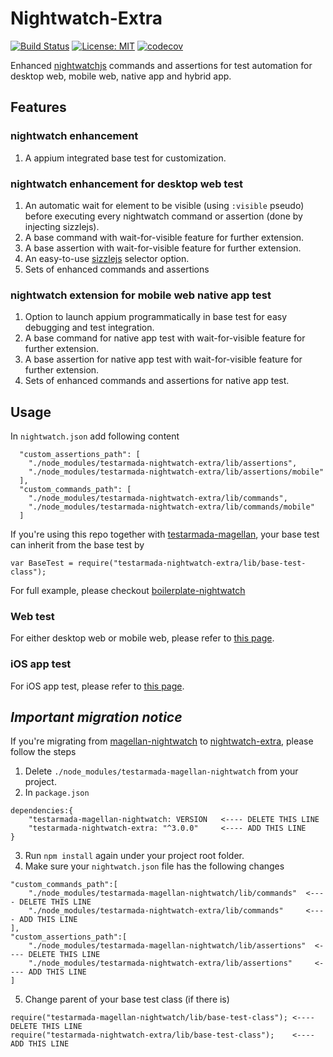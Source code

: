 # Nightwatch-Extra

[![Build Status](https://api.travis-ci.org/TestArmada/nightwatch-extra.svg)](https://travis-ci.org/TestArmada/nightwatch-extra)
[![License: MIT](https://img.shields.io/badge/License-MIT-green.svg)](https://opensource.org/licenses/MIT)
[![codecov](https://codecov.io/gh/TestArmada/nightwatch-extra/branch/master/graph/badge.svg)](https://codecov.io/gh/TestArmada/nightwatch-extra)

Enhanced [nightwatchjs](http://nightwatchjs.org/) commands and assertions for test automation for desktop web, mobile web, native app and hybrid app. 

## Features

### nightwatch enhancement
 1. A appium integrated base test for customization.

### nightwatch enhancement for desktop web test

 1. An automatic wait for element to be visible (using `:visible` pseudo) before executing every nightwatch command or assertion (done by injecting sizzlejs).
 2. A base command with wait-for-visible feature for further extension.
 3. A base assertion with wait-for-visible feature for further extension.
 4. An easy-to-use [sizzlejs](http://sizzlejs.com/) selector option.
 5. Sets of enhanced commands and assertions

### nightwatch extension for mobile web native app test
 1. Option to launch appium programmatically in base test for easy debugging and test integration.
 2. A base command for native app test with wait-for-visible feature for further extension.
 3. A base assertion for native app test with wait-for-visible feature for further extension.
 4. Sets of enhanced commands and assertions for native app test.

## Usage

In `nightwatch.json` add following content

```
  "custom_assertions_path": [
    "./node_modules/testarmada-nightwatch-extra/lib/assertions",
    "./node_modules/testarmada-nightwatch-extra/lib/assertions/mobile"
  ],
  "custom_commands_path": [
    "./node_modules/testarmada-nightwatch-extra/lib/commands",
    "./node_modules/testarmada-nightwatch-extra/lib/commands/mobile"
  ]
```

If you're using this repo together with [testarmada-magellan](http://github.com/TestArmada/magellan), your base test can inherit from the base test by 
```
var BaseTest = require("testarmada-nightwatch-extra/lib/base-test-class");
```

For full example, please checkout [boilerplate-nightwatch](https://github.com/TestArmada/boilerplate-nightwatch)


### Web test 

For either desktop web or mobile web, please refer to [this page](docs/web.md).

### iOS app test

For iOS app test, please refer to [this page](docs/ios.md).

## *Important migration notice*

If you're migrating from [magellan-nightwatch](http://github.com/TestArmada/magellan-nightwatch) to [nightwatch-extra](http://github.com/TestArmada/nightwatch-extra), please follow the steps

1. Delete `./node_modules/testarmada-magellan-nightwatch` from your project.
2. In `package.json` 
```
dependencies:{
    "testarmada-magellan-nightwatch: VERSION   <---- DELETE THIS LINE
    "testarmada-nightwatch-extra: "^3.0.0"     <---- ADD THIS LINE
}
```
3. Run `npm install` again under your project root folder.
4. Make sure your `nightwatch.json` file has the following changes
```
"custom_commands_path":[
    "./node_modules/testarmada-magellan-nightwatch/lib/commands"  <---- DELETE THIS LINE
    "./node_modules/testarmada-nightwatch-extra/lib/commands"     <---- ADD THIS LINE
],
"custom_assertions_path":[
    "./node_modules/testarmada-magellan-nightwatch/lib/assertions"  <---- DELETE THIS LINE
    "./node_modules/testarmada-nightwatch-extra/lib/assertions"     <---- ADD THIS LINE
]

```
5. Change parent of your base test class (if there is)
```
require("testarmada-magellan-nightwatch/lib/base-test-class"); <---- DELETE THIS LINE
require("testarmada-nightwatch-extra/lib/base-test-class");    <---- ADD THIS LINE
```
